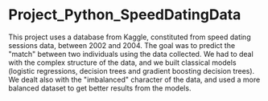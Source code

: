 # Project_Python_SpeedDatingData
This project uses a database from Kaggle, constituted from speed dating sessions data, between 2002 and 2004. The goal was to predict the "match" between two individuals using the data collected. We had to deal with the complex structure of the data, and we built classical models (logistic regressions, decision trees and gradient boosting decision trees). We dealt also with the "imbalanced" character of the data, and used a more balanced dataset to get better results from the models.
